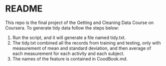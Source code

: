 README
=======
This repo is the final project of the Getting and Cleaning Data Course on Coursera. To generate tidy data follow the steps below:

1. Run the script, and it will generate a file named tidy.txt.
2. The tidy.txt combined all the records from training and testing, only with measurement of mean and standard deviation, and then average of each measurement for each activity and each subject.
3. The names of the feature is contained in CoodBook.md.